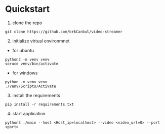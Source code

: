 # Quickstart

1. clone the repo 
```shell
git clone https://github.com/brkCanbul/video-streamer
```
2. initialize virtual environmnet
* for ubuntu 
```shell
python3 -m venv venv
soruce venv/bin/activate
```
* for windows
```shell
python -m venv venv
./venv/Scripts/Activate
```
3. install the requirements
```shell
pip install -r requirements.txt
```
4. start application
```shell
python3 ./main --host <Host_ip=localhost> --video <video_url=0> --port <port>
```
